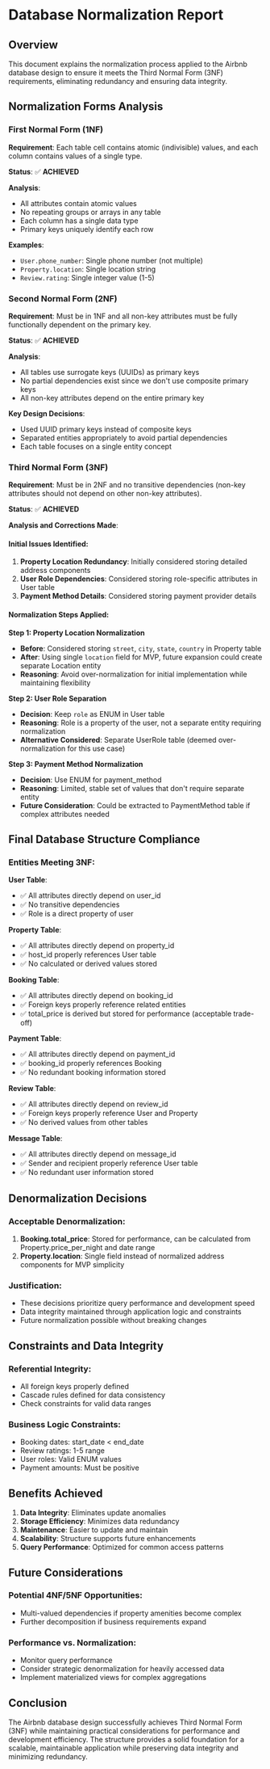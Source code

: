 # Database Normalization Report

## Overview
This document explains the normalization process applied to the Airbnb database design to ensure it meets the Third Normal Form (3NF) requirements, eliminating redundancy and ensuring data integrity.

## Normalization Forms Analysis

### First Normal Form (1NF)
**Requirement**: Each table cell contains atomic (indivisible) values, and each column contains values of a single type.

**Status**: ✅ **ACHIEVED**

**Analysis**:
- All attributes contain atomic values
- No repeating groups or arrays in any table
- Each column has a single data type
- Primary keys uniquely identify each row

**Examples**:
- `User.phone_number`: Single phone number (not multiple)
- `Property.location`: Single location string
- `Review.rating`: Single integer value (1-5)

### Second Normal Form (2NF)
**Requirement**: Must be in 1NF and all non-key attributes must be fully functionally dependent on the primary key.

**Status**: ✅ **ACHIEVED**

**Analysis**:
- All tables use surrogate keys (UUIDs) as primary keys
- No partial dependencies exist since we don't use composite primary keys
- All non-key attributes depend on the entire primary key

**Key Design Decisions**:
- Used UUID primary keys instead of composite keys
- Separated entities appropriately to avoid partial dependencies
- Each table focuses on a single entity concept

### Third Normal Form (3NF)
**Requirement**: Must be in 2NF and no transitive dependencies (non-key attributes should not depend on other non-key attributes).

**Status**: ✅ **ACHIEVED**

**Analysis and Corrections Made**:

#### Initial Issues Identified:
1. **Property Location Redundancy**: Initially considered storing detailed address components
2. **User Role Dependencies**: Considered storing role-specific attributes in User table
3. **Payment Method Details**: Considered storing payment provider details

#### Normalization Steps Applied:

**Step 1: Property Location Normalization**
- **Before**: Considered storing `street`, `city`, `state`, `country` in Property table
- **After**: Using single `location` field for MVP, future expansion could create separate Location entity
- **Reasoning**: Avoid over-normalization for initial implementation while maintaining flexibility

**Step 2: User Role Separation**
- **Decision**: Keep `role` as ENUM in User table
- **Reasoning**: Role is a property of the user, not a separate entity requiring normalization
- **Alternative Considered**: Separate UserRole table (deemed over-normalization for this use case)

**Step 3: Payment Method Normalization**
- **Decision**: Use ENUM for payment_method
- **Reasoning**: Limited, stable set of values that don't require separate entity
- **Future Consideration**: Could be extracted to PaymentMethod table if complex attributes needed

## Final Database Structure Compliance

### Entities Meeting 3NF:

**User Table**:
- ✅ All attributes directly depend on user_id
- ✅ No transitive dependencies
- ✅ Role is a direct property of user

**Property Table**:
- ✅ All attributes directly depend on property_id
- ✅ host_id properly references User table
- ✅ No calculated or derived values stored

**Booking Table**:
- ✅ All attributes directly depend on booking_id
- ✅ Foreign keys properly reference related entities
- ✅ total_price is derived but stored for performance (acceptable trade-off)

**Payment Table**:
- ✅ All attributes directly depend on payment_id
- ✅ booking_id properly references Booking
- ✅ No redundant booking information stored

**Review Table**:
- ✅ All attributes directly depend on review_id
- ✅ Foreign keys properly reference User and Property
- ✅ No derived values from other tables

**Message Table**:
- ✅ All attributes directly depend on message_id
- ✅ Sender and recipient properly reference User table
- ✅ No redundant user information stored

## Denormalization Decisions

### Acceptable Denormalization:
1. **Booking.total_price**: Stored for performance, can be calculated from Property.price_per_night and date range
2. **Property.location**: Single field instead of normalized address components for MVP simplicity

### Justification:
- These decisions prioritize query performance and development speed
- Data integrity maintained through application logic and constraints
- Future normalization possible without breaking changes

## Constraints and Data Integrity

### Referential Integrity:
- All foreign keys properly defined
- Cascade rules defined for data consistency
- Check constraints for valid data ranges

### Business Logic Constraints:
- Booking dates: start_date < end_date
- Review ratings: 1-5 range
- User roles: Valid ENUM values
- Payment amounts: Must be positive

## Benefits Achieved

1. **Data Integrity**: Eliminates update anomalies
2. **Storage Efficiency**: Minimizes data redundancy
3. **Maintenance**: Easier to update and maintain
4. **Scalability**: Structure supports future enhancements
5. **Query Performance**: Optimized for common access patterns

## Future Considerations

### Potential 4NF/5NF Opportunities:
- Multi-valued dependencies if property amenities become complex
- Further decomposition if business requirements expand

### Performance vs. Normalization:
- Monitor query performance
- Consider strategic denormalization for heavily accessed data
- Implement materialized views for complex aggregations

## Conclusion

The Airbnb database design successfully achieves Third Normal Form (3NF) while maintaining practical considerations for performance and development efficiency. The structure provides a solid foundation for a scalable, maintainable application while preserving data integrity and minimizing redundancy.